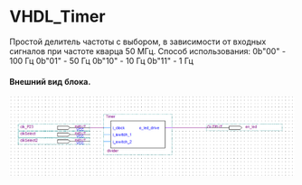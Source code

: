 # VHDL_Timer
Простой делитель частоты с выбором, в зависимости от входных сигналов при частоте кварца 50 МГц.
Способ использования:
0b"00" - 100 Гц
0b"01" - 50 Гц
0b"10" - 10 Гц
0b"11" - 1 Гц
#### Внешний вид блока.
![Image alt](https://github.com/terramine21/VHDL_Timer/blob/main/divider.PNG)
